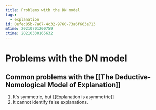 ```yaml
---
title: Problems with the DN model
tags:
  - explanation
id: 0efec85b-7a67-4c32-9760-73a6f663e713
mtime: 20210701200759
ctime: 20210330165632
---
```


# Problems with the DN model

## Common problems with the [[The Deductive-Nomological Model of Explanation]]

1) It's symmetric, but [[Explanation is asymmetric]]
2) It cannot identify false explanations.

